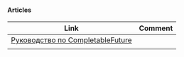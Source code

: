 
#### Articles
| Link | Comment |
| ---- | ------- |
|[Руководство по CompletableFuture](https://annimon.com/article/3462)   |         |
|      |         |

